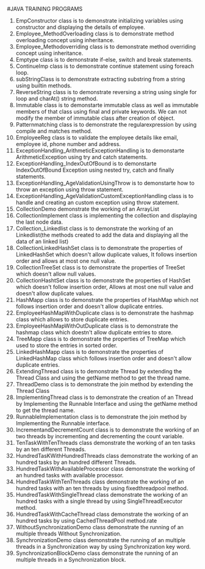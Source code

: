 #JAVA TRAINING PROGRAMS
1) EmpConstructor class is to demonstrate initializing variables using constructor and displaying the details of employee.
2) Employee_MethodOverloading class is to demonstrate method overloading concept using inheritance.
3) Employee_Methodoverriding class is to demonstrate method overriding concept using inheritance.
4) Emptype class is to demonstrate if-else, switch and break statements.
5) ContinueImp class is to demonstrate continue statement using foreach loop.
6) subStringClass is to demonstrate extracting substring from a string using builtin methods.
7) ReverseString class is to demonstrate reversing a string using single for loop and charAt() string method.
8) Immutable class is to demonstarte immutable class as well as immutable members of that class using final and private keywords.
     We can not modify the member of immutable class after creation of object.
9) Patternmatching class is to demonstrate the regularexpression by using compile and matches method.
10) EmployeeReg class is to validate the employee details like email, employee id, phone number and address.
11) ExceptionHandling_ArithmeticExceptionHandling is to demonstarte ArithmeticException using try and catch statements.
12) ExceptionHandling_IndexOutOfBound is to demonstarte IndexOutOfBound Exception using nested try, catch and finally statements.
13) ExceptionHandling_AgeValidationUsingThrow is to demonstarte how to throw an exception using throw statement.
14) ExceptionHandling_AgeValidationCustomExceptionHandling class is to handle and creating an custom exception using throw statement.
15) CollectionDemo demonstrate the working of an ArrayList
16) CollectionImplement class is implementing the collection and displaying the last node data.
17) Collection_Linkedlist class is to demonstrate the working of an Linkedlist(the methods created to add the data and displaying all the data of an linked list)
18) CollectionLinkedHashSet class is to demonstrate the properties of LinkedHashSet which doesn't allow duplicate values, It follows insertion order and allows at most one null value.
19) CollectionTreeSet class is to demonstrate the properties of TreeSet which doesn't allow null values.
20) CollectionHashtSet class is to demonstrate the properties of HashSet which doesn't follow insertion order, Allows at most one null value and doesn't allow duplicate values.
21) HashMapp class is to demonstrate the properties of HashMap which not follows insertion order and doesn't allow duplicate entries.
22) EmployeeHashMapWithDuplicate class is to demonstrate the hashmap class which allows to store duplicate entries.
23) EmployeeHashMapWithOutDuplicate class is to demonstrate the hashmap class which doestn't allow duplicate entries to store.
24) TreeMapp class is to demonstrate the properties of TreeMap which used to store the entries in sorted order.
25) LinkedHashMapp class is to demonstrate the properties of LinkedHashMap class which follows insertion order and doesn't allow duplicate entries.
26) ExtendingThread class is to demonstrate Thread by extending the Thread Class and using the getName method to get the thread name.
27) ThreadDemo class is to demonstrate the join method by extending the Thread Class
28) ImplementingThread class is to demonstrate the creation of an Thread by Implementing the Runnable Interface and using the getName method to get the thread name.
29) RunnableImplementation class is to demonstrate the join method by Implementing the Runnable interface.
30) IncrementandDecrementCount class is to demonstrate the working of an two threads by incrementing and decrementing the count variable.
31) TenTaskWithTenThreads class demonstrate the working of an ten tasks by an ten different Threads.
32) HundredTasKWithHundredThreads class demonstrate the working of an hundred tasks by an hundred different Threads.
33) HundredTaskWithAvailableProcessor class demonstrate the working of an hundred tasks with available processor.
34) HundredTaskWithTenThreads class demonstrate the working of an hundred tasks with an ten threads by using fixedthreadpool method.
35) HundredTaskWithSingleThread class demonstrate the working of an hundred tasks with a single thread by using SingleThreadExecutor method.
36) HundredTaskWithCacheThread class demonstrate the working of an hundred tasks by using CachedThreadPool method.rate 
37) WithoutSynchronizationDemo class demonstrate the running of an multiple threads Without Synchronization.
38) SynchronizationDemo class demonstrate the running of an multiple threads in a Synchronization way by using Synchronization key word.
39) SynchronizationBlockDemo class demonstrate the running of an multiple threads in a Synchronization block.
